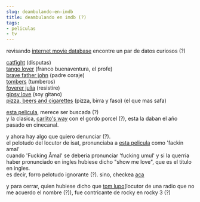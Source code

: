 ```yaml
---
slug: deambulando-en-imdb  
title: deambulando en imdb (?)  
tags:  
- peliculas  
- tv  
---
```

  
revisando [internet movie database](http://www.imdb.com/) encontre un par de datos curiosos (?)    
    
[catfight](http://www.imdb.com/title/tt0367319/) (disputas)    
[tango lover](http://www.imdb.com/title/tt0307751/) (franco buenaventura, el profe)    
[brave father john](http://www.imdb.com/title/tt0396356/) (padre coraje)    
[tombers](http://www.imdb.com/title/tt0338667/) (tumberos)    
[foverer julia](http://www.imdb.com/title/tt0346383/) (resistire)    
[gipsy love](http://www.imdb.com/title/tt0349005/) (soy gitano)    
[pizza, beers and cigarettes](http://www.imdb.com/title/tt0145393/) (pizza, birra y faso) (el que mas safa)    
    
[esta pelicula](http://www.imdb.com/title/tt0201478/), merece ser buscada (?)    
y la clasica, [carlito's way](http://www.imdb.com/title/tt0106519/) con el gordo porcel (?), esta la daban el año pasado en cinecanal.    
    
y ahora hay algo que quiero denunciar (?).    
el pelotudo del locutor de isat, pronunciaba a [esta pelicula](http://www.imdb.com/title/tt0150662/) como 'fackin amal'    
cuando  'Fucking Åmal' se deberia pronunciar 'fucking umul' y si la querria haber pronunciado en ingles hubiese dicho "show me love", que es el titulo en ingles.    
es decir, forro pelotudo ignorante (?). sino, checkea [aca](http://www.members.tripod.com/~SwedishAlphabet/alpha.swf)    
    
y para cerrar, quien hubiese dicho que [tom lupo](http://www.imdb.com/name/nm0526976/)(locutor de una radio que no me acuerdo el nombre (?)), fue contricante de rocky en rocky 3 (?)  
